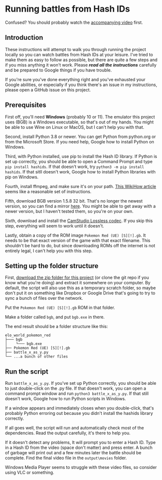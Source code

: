 # Running battles from Hash IDs

Confused? You should probably watch the [accompanying video](https://www.youtube.com/watch?v=247qD1qulSQ) first.

## Introduction 

These instructions will attempt to walk you through running the project locally so you can watch battles from Hash IDs at your leisure. I've tried to make them as easy to follow as possible, but there are quite a few steps and if you miss anything it won't work. Please ***read all the instructions*** carefully and be prepared to Google things if you have trouble. 

If you're sure you've done everything right and you've exhausted your Google abilities, or especially if you think there's an issue in my instructions, please open a GitHub issue on this project.

## Prerequisites

First off, you'll need **Windows** (probably 10 or 11). The emulator this project uses (BGB) is a Windows executable, so that's out of my hands. You might be able to use Wine on Linux or MacOS, but I can't help you with that. 

Second, install Python 3.8 or newer. You can get Python from python.org or from the Microsoft Store. If you need help, Google how to install Python on Windows. 

Third, with Python installed, use pip to install the Hash ID library. If Python is set up correctly, you should be able to open a Command Prompt and type `pip install hashids`. If that doesn't work, try `python3 -m pip install hashids`. If that sitll doesn't work, Google how to install Python libraries with pip on Windows. 

Fourth, install ffmpeg, and make sure it's on your path. [This WikiHow article](https://www.wikihow.com/Install-FFmpeg-on-Windows) seems like a reasonable set of instructions.

Fifth, download BGB version 1.5.8 32 bit. That's no longer the newest version, so you can find a mirror [here](https://emutopia.com/index.php?option=com_cobalt&task=files.download&tmpl=component&id=27384&fid=2&fidx=0&rid=2063&return=aHR0cHM6Ly9lbXV0b3BpYS5jb20vaW5kZXgucGhwL2l0ZW0vMjA2My1iZ2ItMS01LTg%3D). You might be able to get away with a newer version, but I haven't tested them, so you're on your own. 

Sixth, download and install the [CamStudio Lossless codec](https://www.free-codecs.com/download_soft.php?d=a05ef709ad3c01e27214a4e83297821f&s=551&r=&f=camstudio_lossless_codec.htm). If you skip this step, everything will seem to work until it doesn't. 

Lastly, obtain a copy of the ROM image `Pokemon Red (UE) [S][!].gb`. It needs to be that exact version of the game with that exact filename. This shouldn't be hard to do, but since downloading ROMs off the internet is not entirely legal, I can't help you with this step. 

## Setting up the folder structure

First, [download the zip folder for this project](https://github.com/jsettlem/elo_world_pokemon_red/archive/refs/heads/master.zip) (or clone the git repo if you know what you're doing) and extract it somewhere on your computer. By default, the script will also use this as a temporary scratch folder, so maybe don't put it on something like Dropbox or Google Drive that's going to try to sync a bunch of files over the network. 

Put the `Pokemon Red (UE) [S][!].gb` ROM in that folder.

Make a folder called `bgb`, and put `bgb.exe` in there.  

The end result should be a folder structure like this: 

```
elo_world_pokemon_red
├─── bgb
│    └─── bgb.exe
├── Pokemon Red (UE) [S][!].gb
├── battle_x_as_y.py
└── ...a bunch of other files

```

## Run the script

Run `battle_x_as_y.py`. If you've set up Python correctly, you should be able to just double-click on the .py file. If that doesn't work, you can open a command prompt window and run `python3 battle_x_as_y.py`. If that still doesn't work, Google how to run Python scripts in Windows.

If a window appears and immediately closes when you double-click, that's probably Python erroring out because you didn't install the hashids library correctly. 

If all goes well, the script will run and automatically check most of the dependencies. Read the output carefully, it's there to help you. 

If it doesn't detect any problems, It will prompt you to enter a Hash ID. Type in a Hash ID from the video (space don't matter) and press enter. A bunch of garbage will print out and a few minutes later the battle should be complete. Find the final video file in the `output\movies` folder. 

Windows Media Player seems to struggle with these video files, so consider using VLC or something. 